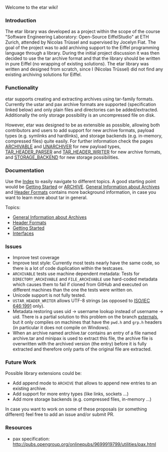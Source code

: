 Welcome to the etar wiki!


### Introduction
The etar library was developed as a project within the scope of the course "Software Engineering Laboratory: Open-Source EiffelStudio" at ETH Zurich, attended by Nicolas Trüssel and supervised by Jocelyn Fiat. The goal of the project was to add archiving support to the Eiffel programming language through a library. During the initial project discussion it was then decided to use the tar archive format and that the library should be written in pure Eiffel (no wrapping of existing solutions). The etar library was written and designed from scratch, since I (Nicolas Trüssel) did not find any existing archiving solutions for Eiffel.

### Functionality
etar supports creating and extracting archives using tar-family formats. Currently the ustar and pax archive formats are supported (specification linked below) and only plain files and directories can be added/extracted. Additionally the only storage possibility is an uncompressed file on disk.

However, etar was designed to be as extensible as possible, allowing both contributors and users to add support for new archive formats, payload types (e.g. symlinks and hardlinks), and storage backends (e.g. in-memory, compressed files) quite easily. For further information check the pages [ARCHIVABLE](interfaces/ARCHIVABLE.md) and [UNARCHIVER](interfaces/UNARCHIVER.md) for new payload types,  [TAR_HEADER_PARSER](interfaces/TAR_HEADER_PARSER.md) and [TAR_HEADER_WRITER](interfaces/TAR_HEADER_WRITER.md) for new archive formats, and [STORAGE_BACKEND](interfaces/STORAGE_BACKEND.md) for new storage possibilities.

### Documentation
Use the [Index](index.md) to easily navigate to different topics. 
A good starting point would be [Getting Started](Getting-Started.md) or [ARCHIVE](interfaces/ARCHIVE.md). 
[General Information about Archives](General-Information-about-Archives.md) and [Header Formats](Header-Formats.md) contains more background information, in case you want to learn more about tar in general.

Topics:
* [General Information about Archives](General-Information-about-Archives.md)
* [Header Formats](Header-Formats.md)
* [Getting Started](Getting-Started.md)
* [Interfaces](interfaces/README.md)

### Issues
- Improve test coverage
- Improve test style:
  Currently most tests nearly have the same code, so there is a lot of code duplication within the testcases.
- `ARCHIVABLE` tests use machine dependent metadata:
  Tests for `DIRECTORY_ARCHIVABLE` and `FILE_ARCHIVABLE` use hard-coded metadata which causes them to fail if cloned from GitHub and executed on different machines than the one the tests were written on.
- Unicode support is not fully tested.
-  `USTAR_HEADER_WRITER` allows UTF-8 strings (as opposed to [ISO/IEC 646:1991](https://en.wikipedia.org/wiki/ISO/IEC_646) only).
- Metadata restoring uses uid -> username lookup instead of username -> uid. There is a partial solution to this problem on the branch [externals](../../../tree/externals), but it only compiles on machines that have the `pwd.h` and `grp.h` headers (in particular it does not compile on Windows).
- When an archive named archive.tar contains an entry of a file named archive.tar and minipax is used to extract this file, the archive file is overwritten with the archived version (the entry) before it is fully extracted and therefore only parts of the original file are extracted.
  
### Future Work
Possible library extensions could be:
- Add append mode to `ARCHIVE` that allows to append new entries to an existing archive.
- Add support for more entry types (like links, sockets ...)
- Add more storage backends (e.g. compressed files, in-memory ...)

In case you want to work on some of these proposals (or something different) feel free to add an issue and/or submit PR.

### Resources
- pax specification: http://pubs.opengroup.org/onlinepubs/9699919799/utilities/pax.html

